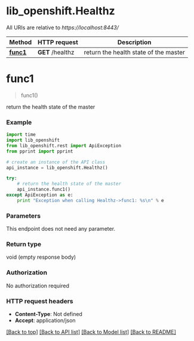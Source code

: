 # lib_openshift.Healthz

All URIs are relative to *https://localhost:8443/*

Method | HTTP request | Description
------------- | ------------- | -------------
[**func1**](Healthz.md#func1) | **GET** /healthz | return the health state of the master


# **func1**
> func1()

return the health state of the master

### Example 
```python
import time
import lib_openshift
from lib_openshift.rest import ApiException
from pprint import pprint

# create an instance of the API class
api_instance = lib_openshift.Healthz()

try: 
    # return the health state of the master
    api_instance.func1()
except ApiException as e:
    print "Exception when calling Healthz->func1: %s\n" % e
```

### Parameters
This endpoint does not need any parameter.

### Return type

void (empty response body)

### Authorization

No authorization required

### HTTP request headers

 - **Content-Type**: Not defined
 - **Accept**: application/json

[[Back to top]](#) [[Back to API list]](../README.md#documentation-for-api-endpoints) [[Back to Model list]](../README.md#documentation-for-models) [[Back to README]](../README.md)

